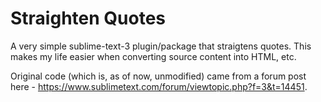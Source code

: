 # Straighten Quotes

A very simple sublime-text-3 plugin/package that straigtens quotes. This makes my life easier when converting source content into HTML, etc.

Original code (which is, as of now, unmodified) came from a forum post here - https://www.sublimetext.com/forum/viewtopic.php?f=3&t=14451.